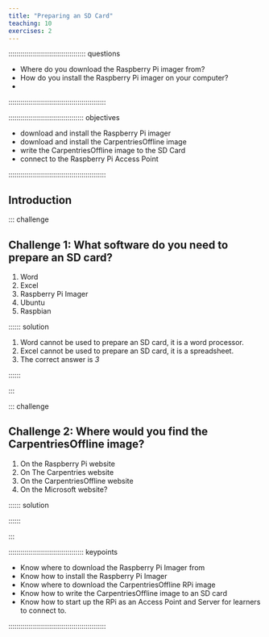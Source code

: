 ```yaml
---
title: "Preparing an SD Card"
teaching: 10
exercises: 2
---
```


:::::::::::::::::::::::::::::::::::::: questions 

- Where do you download the Raspberry Pi imager from?
- How do you install the Raspberry Pi imager on your computer?
- 

::::::::::::::::::::::::::::::::::::::::::::::::

::::::::::::::::::::::::::::::::::::: objectives

- download and install the Raspberry Pi imager
- download and install the CarpentriesOffline image
- write the CarpentriesOffline image to the SD Card
- connect to the Raspberry Pi Access Point

::::::::::::::::::::::::::::::::::::::::::::::::

## Introduction


::: challenge 

## Challenge 1: What software do you need to prepare an SD card?

1. Word
2. Excel
3. Raspberry Pi Imager
4. Ubuntu
5. Raspbian

:::::: solution

1. Word cannot be used to prepare an SD card, it is a word processor.
3. Excel cannot be used to prepare an SD card, it is a spreadsheet.
4. The correct answer is *3*

::::::

:::

::: challenge

## Challenge 2: Where would you find the CarpentriesOffline image?

1. On the Raspberry Pi website
2. On The Carpentries website
3. On the CarpentriesOffline website
4. On the Microsoft website?

:::::: solution

::::::

:::

::::::::::::::::::::::::::::::::::::: keypoints 

- Know where to download the Raspberry Pi Imager from
- Know how to install the Raspberry Pi Imager
- Know where to download the CarpentriesOffline RPi image
- Know how to write the CarpentriesOffline image to an SD card
- Know how to start up the RPi as an Access Point and Server for learners to connect to.

::::::::::::::::::::::::::::::::::::::::::::::::

[r-markdown]: https://rmarkdown.rstudio.com/
